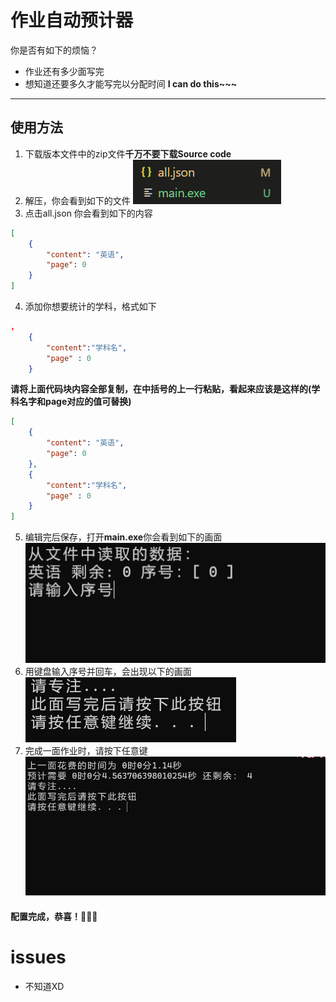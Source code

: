 # 作业自动预计器
你是否有如下的烦恼？
- 作业还有多少面写完
- 想知道还要多久才能写完以分配时间
**I can do this~~~**
___
## 使用方法
1. 下载版本文件中的zip文件**千万不要下载Source code**
2. 解压，你会看到如下的文件
![](img/1..png)
3. 点击all.json 你会看到如下的内容
```json
[
    {
        "content": "英语",
        "page": 0
    }
]
```
4. 添加你想要统计的学科，格式如下
```json
,
    {
        "content":"学科名",
        "page" : 0
    }
```
**请将上面代码块内容全部复制，在中括号的上一行粘贴，看起来应该是这样的(学科名字和page对应的值可替换)**
```json
[
    {
        "content": "英语",
        "page": 0
    },
    {
        "content":"学科名",
        "page" : 0
    }
]
```
5. 编辑完后保存，打开**main.exe**你会看到如下的画面
![](img/2.png)
6. 用键盘输入序号并回车，会出现以下的画面
![](img/3.png)
7. 完成一面作业时，请按下任意键
![](img/4.png)
#### 配置完成，恭喜！🎉🎉🎉
# issues
- 不知道XD